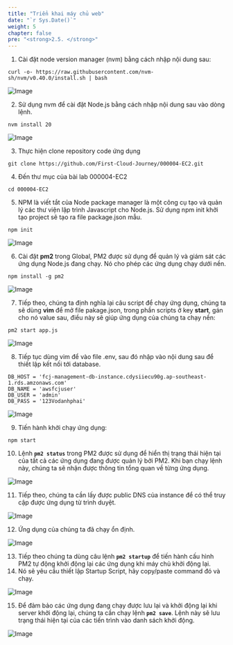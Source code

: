 ```yaml
---
title: "Triển khai máy chủ web"
date: "`r Sys.Date()`"
weight: 5
chapter: false
pre: "<strong>2.5. </strong>"
---
```


1. Cài đặt node version manager (nvm) bằng cách nhập nội dung sau:
   
```
curl -o- https://raw.githubusercontent.com/nvm-sh/nvm/v0.40.0/install.sh | bash
```

![Image](/images/2-preparation/2.5-deploy-web-server/2.5.1.png?featherlight=false&width=90pc)

2. Sử dụng nvm để cài đặt  Node.js bằng cách nhập nội dung sau vào dòng lệnh.

```
nvm install 20
```

![Image](/images/2-preparation/2.5-deploy-web-server/2.5.2.png?featherlight=false&width=90pc)

3. Thực hiện clone repository code ứng dụng
   
```
git clone https://github.com/First-Cloud-Journey/000004-EC2.git
```
4. Đến thư mục của bài lab 000004-EC2

```
cd 000004-EC2
```

5. NPM là viết tắt của Node package manager là một công cụ tạo và quản lý các thư viện lập trình Javascript cho Node.js. Sử dụng npm init khởi tạo project sẽ tạo ra file package.json mẫu. 

```
npm init

```

![Image](/images/2-preparation/2.5-deploy-web-server/2.5.3.png?featherlight=false&width=90pc)

6. Cài đặt **pm2** trong Global, PM2 được sử dụng để quản lý và giám sát các ứng dụng Node.js đang chạy. Nó cho phép các ứng dụng chạy dưới nền.
```
npm install -g pm2
```

![Image](/images/2-preparation/2.5-deploy-web-server/2.5.4.png?featherlight=false&width=90pc)

7. Tiếp theo, chúng ta định nghĩa lại câu script để chạy ứng dụng, chúng ta sẽ dùng **vim** để mở file pakage.json, trong phần scripts ở key **start**, gán cho nó value sau, điều này sẽ giúp ứng dụng của chúng ta chạy nền: 
```
pm2 start app.js
```


![Image](/images/2-preparation/2.5-deploy-web-server/2.5.5.png?featherlight=false&width=90pc)

8. Tiếp tục dùng vim để vào file .env, sau đó nhập vào nội dung sau để thiết lập kết nối tới database.


```
DB_HOST = 'fcj-management-db-instance.cdysiiecu90g.ap-southeast-1.rds.amzonaws.com'
DB_NAME = 'awsfcjuser'
DB_USER = 'admin'
DB_PASS = '123Vodanhphai'
```


![Image](/images/2-preparation/2.5-deploy-web-server/2.5.6.png?featherlight=false&width=90pc)


9. Tiến hành khởi chạy ứng dụng:
```
npm start
```
10.  Lệnh **``pm2 status``** trong PM2 được sử dụng để hiển thị trạng thái hiện tại của tất cả các ứng dụng đang được quản lý bởi PM2. Khi bạn chạy lệnh này, chúng ta sẽ nhận được thông tin tổng quan về từng ứng dụng.

![Image](/images/2-preparation/2.5-deploy-web-server/2.5.7.png?featherlight=false&width=90pc)

11. Tiếp theo, chúng ta cần lấy được public DNS của instance để có thể truy cập được ứng dụng từ trình duyệt.

![Image](/images/2-preparation/2.5-deploy-web-server/2.5.8.png?featherlight=false&width=90pc)

12. Ứng dụng của chúng ta đã chạy ổn định.

![Image](/images/2-preparation/2.5-deploy-web-server/2.5.9.png?featherlight=false&width=90pc)

13.  Tiếp theo chúng ta dùng câu lệnh **``pm2 startup``** để tiến hành cấu hình PM2 tự động khởi động lại các ứng dụng khi máy chủ khởi động lại.
14.  Nó sẽ yêu cầu thiết lập Startup Script, hãy copy/paste command đó và chạy.

![Image](/images/2-preparation/2.5-deploy-web-server/2.5.10.png?featherlight=false&width=90pc)

15.  Để đảm bảo các ứng dụng đang chạy được lưu lại và khởi động lại khi server khởi động lại, chúng ta cần chạy lệnh **``pm2 save``**. Lệnh này sẽ lưu trạng thái hiện tại của các tiến trình vào danh sách khởi động.

![Image](/images/2-preparation/2.5-deploy-web-server/2.5.11.png?featherlight=false&width=90pc)